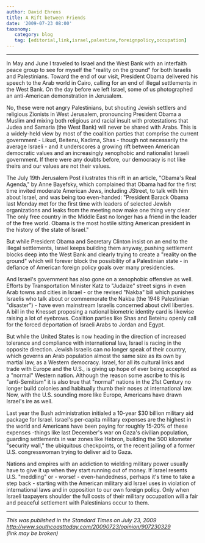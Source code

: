 ```yaml
---
author: David Ehrens
title: A Rift between Friends
date: '2009-07-23 08:00'
taxonomy:
   category: blog
   tag: [editorial,link,israel,palestine,foreignpolicy,occupation]
---
```

---

In May and June I traveled to Israel and the West Bank with an interfaith peace group to see for myself the "reality on the ground" for both Israelis and Palestinians. Toward the end of our visit, President Obama delivered his speech to the Arab world in Cairo, calling for an end of illegal settlements in the West Bank. On the day before we left Israel, some of us photographed an anti-American demonstration in Jerusalem.

No, these were not angry Palestinians, but shouting Jewish settlers and religious Zionists in West Jerusalem, pronouncing President Obama a Muslim and mixing both religious and racial insult with protestations that Judea and Samaria (the West Bank) will never be shared with Arabs. This is a widely-held view by most of the coalition parties that comprise the current government - Likud, Beitenu, Kadima, Shas - though not necessarily the average Israeli - and it underscores a growing rift between American democratic values and an increasingly xenophobic and nationalist Israeli government. If there were any doubts before, our democracy is not like theirs and our values are not their values.

The July 19th Jerusalem Post illustrates this rift in an article, "Obama's Real Agenda," by Anne Bayefsky, which complained that Obama had for the first time invited moderate American Jews, including JStreet, to talk with him about Israel, and was being too even-handed: "President Barack Obama last Monday met for the first time with leaders of selected Jewish organizations and leaks from the meeting now make one thing very clear. The only free country in the Middle East no longer has a friend in the leader of the free world. Obama is the most hostile sitting American president in the history of the state of Israel."

But while President Obama and Secretary Clinton insist on an end to the illegal settlements, Israel keeps building them anyway, pushing settlement blocks deep into the West Bank and clearly trying to create a "reality on the ground" which will forever block the possibility of a Palestinian state - in defiance of American foreign policy goals over many presidencies. 

And Israel's government has also gone on a xenophobic offensive as well. Efforts by Transportation Minister Katz to "Judaize" street signs in even Arab towns and cities in Israel - or the revised "Nakba" bill which punishes Israelis who talk about or commemorate the Nakba (the 1948 Palestinian "disaster") - have even mainstream Israelis concerned about civil liberties. A bill in the Knesset proposing a national biometric identity card is likewise raising a lot of eyebrows. Coalition parties like Shas and Beteinu openly call for the forced deportation of Israeli Arabs to Jordan and Egypt.

But while the United States is now heading in the direction of increased tolerance and compliance with international law, Israel is racing in the opposite direction. Jewish Israelis can no longer speak of their country, which governs an Arab population almost the same size as its own by martial law, as a Western democracy. Israel, for all its cultural links and trade with Europe and the U.S., is giving up hope of ever being accepted as a "normal" Western nation. Although the reason some ascribe to this is "anti-Semitism" it is also true that "normal" nations in the 21st Century no longer build colonies and habitually thumb their noses at international law. Now, with the U.S. sounding more like Europe, Americans have drawn Israel's ire as well.

Last year the Bush administration initialed a 10-year $30 billion military aid package for Israel. Israel's per-capita military expenses are the highest in the world and Americans have been paying for roughly 15-20% of these expenses -things like last December's war on Gaza's civilian population, guarding settlements in war zones like Hebron, building the 500 kilometer "security wall," the ubiquitous checkpoints, or the recent jailing of a former U.S. congresswoman trying to deliver aid to Gaza.

Nations and empires with an addiction to wielding military power usually have to give it up when they start running out of money. If Israel resents U.S. "meddling" or - worse! - even-handedness, perhaps it's time to take a step back - starting with the American military aid Israel uses in violation of international laws and in opposition to our own foreign policy. Only when Israeli taxpayers shoulder the full costs of their military occupation will a fair and peaceful settlement with Palestinians occur to them.

-----

*This was published in the Standard Times on July 23, 2009*<br>
*<http://www.southcoasttoday.com/20090723/opinion/907230329>*<br>
*(link may be broken)*
